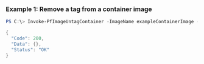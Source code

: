 ### Example 1: Remove a tag from a container image
```powershell
PS C:\> Invoke-PfImageUntagContainer -ImageName exampleContainerImage -Tag 0.1 | ConvertTo-Json -depth 5

{
  "Code": 200,
  "Data": {},
  "Status": "OK"
}
```

